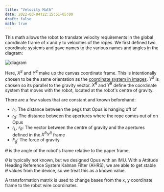 ```yaml
---
title: "Velocity Math"
date: 2022-03-04T22:15:51-05:00
draft: false
math: true
---
```



This math allows the robot to translate velocity requirements in the global coordinate frame of x and y to velocities of the ropes. We first defined two coordinate systems and gave names to the various names and angles in the diagram: 

![diagram](/blog/images/math/diagram.png)

Here, $X^S$ and $Y^S$ make up the canvas coordinate frame. This is intentionally chosen to be the same orientation as the [coordinate system in images](https://www.mathworks.com/help/images/image-coordinate-systems.html). $Y^S$ is chosen so its parallel to the gravity vector. $X^R$ and $Y^R$ define the coordinate system that moves with the robot, located at the robot's centre of gravity. 

There are a few values that are constant and known beforehand: 
- $r_1$: The distance between the pegs that Opus is hanging off of
- $r_3$: The distance between the apertures where the rope comes out of on Opus
- $r_L$, $r_R$: The vector between the centre of gravity and the apertures defined in the $X^RY^R$ frame
- $F_g$: The force of gravity

$\theta$ is the angle of the robot's frame relative to the paper frame, 

$\theta$ is typically not known, but we designed Opus with an IMU. With a Attitude Heading Reference System Kalman Filter (AHRS), we are able to get stable $\theta$ values from the device, so we treat this as a known value. 

A transformation matrix is used to change bases from the x, y coordinate frame to the robot wire coordinates. 
